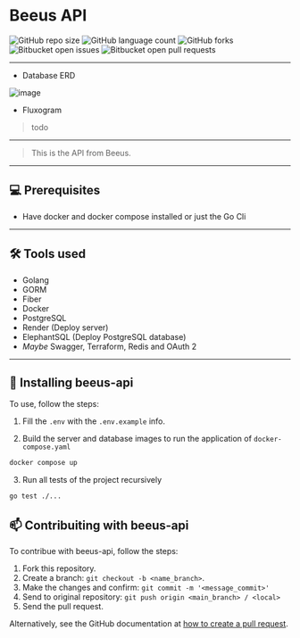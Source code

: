 # Beeus API

<!--- https://shields.io --->

![GitHub repo size](https://img.shields.io/github/repo-size/rodrigorvsn/beeus-api?style=for-the-badge)
![GitHub language count](https://img.shields.io/github/languages/count/rodrigorvsn/beeus-api?style=for-the-badge)
![GitHub forks](https://img.shields.io/github/forks/rodrigorvsn/beeus-api?style=for-the-badge)
![Bitbucket open issues](https://img.shields.io/bitbucket/issues/rodrigorvsn/beeus-api?style=for-the-badge)
![Bitbucket open pull requests](https://img.shields.io/bitbucket/pr-raw/rodrigorvsn/beeus-api?style=for-the-badge)

___
<!--- #################### mudar badges #################### --->

- Database ERD

![image](https://user-images.githubusercontent.com/75763403/227735098-709815a6-3b96-4f07-bee6-8a555de5b349.png)

- Fluxogram
> todo

<!--- #################### mudar imagem exemplo #################### --->
___

> This is the API from Beeus.

___
## 💻 Prerequisites

- Have docker and docker compose installed or just the Go Cli

<!--- #################### mudar pré-requisitos  ####################--->
___
## 🛠 Tools used

- Golang
- GORM
- Fiber
- Docker
- PostgreSQL
- Render (Deploy server)
- ElephantSQL (Deploy PostgreSQL database)
- _Maybe_ Swagger, Terraform, Redis and OAuth 2

<!--- #################### mudar ferramentas #################### --->
___
## 🚀 Installing beeus-api

To use, follow the steps:

1. Fill the `.env` with the `.env.example` info.

2. Build the server and database images to run the application of `docker-compose.yaml`

```bash
docker compose up
```

3. Run all tests of the project recursively 

```bash
go test ./...
```

## 📫 Contribuiting with beeus-api

To contribue with beeus-api, follow the steps:

1. Fork this repository.
2. Create a branch: `git checkout -b <name_branch>`.
3. Make the changes and confirm: `git commit -m '<message_commit>'`
4. Send to original repository: `git push origin <main_branch> / <local>`
5. Send the pull request.

Alternatively, see the GitHub documentation at [how to create a pull request](https://help.github.com/en/github/collaborating-with-issues-and-pull-requests/creating-a-pull-request).